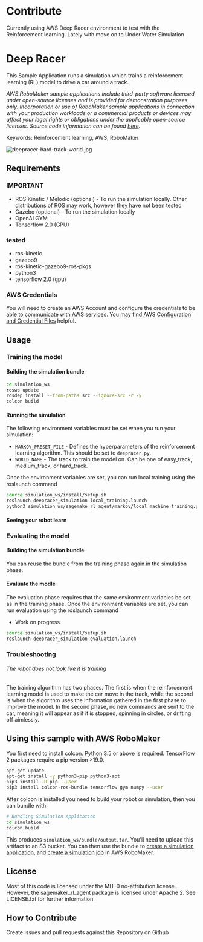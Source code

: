 # Contribute 
Currently using AWS Deep Racer environment to test with the Reinforcement learning.
Lately with move on to Under Water Simulation

# Deep Racer

This Sample Application runs a simulation which trains a reinforcement learning (RL) model to drive a car around a track.

_AWS RoboMaker sample applications include third-party software licensed under open-source licenses and is provided for demonstration purposes only. Incorporation or use of RoboMaker sample applications in connection with your production workloads or a commercial products or devices may affect your legal rights or obligations under the applicable open-source licenses. Source code information can be found [here](https://s3.console.aws.amazon.com/s3/buckets/robomaker-applications-us-east-1-72fc243f9355/deep-racer/?region=us-east-1)._

Keywords: Reinforcement learning, AWS, RoboMaker

![deepracer-hard-track-world.jpg](docs/images/deepracer-hard-track-world.jpg)

## Requirements
### IMPORTANT

- ROS Kinetic / Melodic (optional) - To run the simulation locally. Other distributions of ROS may work, however they have not been tested
- Gazebo (optional) - To run the simulation locally
- OpenAI GYM
- Tensorflow 2.0 (GPU)

### tested
- ros-kinetic
- gazebo9
- ros-kinetic-gazebo9-ros-pkgs 
- python3
- tensorflow 2.0 (gpu)



### AWS Credentials
You will need to create an AWS Account and configure the credentials to be able to communicate with AWS services. You may find [AWS Configuration and Credential Files](https://docs.aws.amazon.com/cli/latest/userguide/cli-config-files.html) helpful.



## Usage

### Training the model

#### Building the simulation bundle

```bash
cd simulation_ws
rosws update
rosdep install --from-paths src --ignore-src -r -y
colcon build
```

#### Running the simulation


The following environment variables must be set when you run your simulation:

- `MARKOV_PRESET_FILE` - Defines the hyperparameters of the reinforcement learning algorithm. This should be set to `deepracer.py`.
- `WORLD_NAME` - The track to train the model on. Can be one of easy_track, medium_track, or hard_track.


Once the environment variables are set, you can run local training using the roslaunch command

```bash
source simulation_ws/install/setup.sh
roslaunch deepracer_simulation local_training.launch
python3 simulation_ws/sagemake_rl_agent/markov/local_machine_training.py
```

#### Seeing your robot learn


### Evaluating the model

#### Building the simulation bundle

You can reuse the bundle from the training phase again in the simulation phase.

#### Evaluate the modle

The evaluation phase requires that the same environment variables be set as in the training phase. Once the environment variables are set, you can run
evaluation using the roslaunch command

- Work on progress

```bash
source simulation_ws/install/setup.sh
roslaunch deepracer_simulation evaluation.launch
```

### Troubleshooting

###### The robot does not look like it is training

The training algorithm has two phases. The first is when the reinforcement learning model is used to make the car move in the track, 
while the second is when the algorithm uses the information gathered in the first phase to improve the model. In the second
phase, no new commands are sent to the car, meaning it will appear as if it is stopped, spinning in circles, or drifting off
aimlessly.

## Using this sample with AWS RoboMaker

You first need to install colcon. Python 3.5 or above is required.
TensorFlow 2 packages require a pip version >19.0.
```bash
apt-get update
apt-get install -y python3-pip python3-apt
pip3 install -U pip --user
pip3 install colcon-ros-bundle tensorflow gym numpy --user
```

After colcon is installed you need to build your robot or simulation, then you can bundle with:

```bash
# Bundling Simulation Application
cd simulation_ws
colcon build
```

This produces `simulation_ws/bundle/output.tar`.
You'll need to upload this artifact to an S3 bucket. You can then use the bundle to
[create a simulation application](https://docs.aws.amazon.com/robomaker/latest/dg/create-simulation-application.html),
and [create a simulation job](https://docs.aws.amazon.com/robomaker/latest/dg/create-simulation-job.html) in AWS RoboMaker.

## License

Most of this code is licensed under the MIT-0 no-attribution license. However, the sagemaker_rl_agent package is
licensed under Apache 2. See LICENSE.txt for further information.

## How to Contribute

Create issues and pull requests against this Repository on Github
